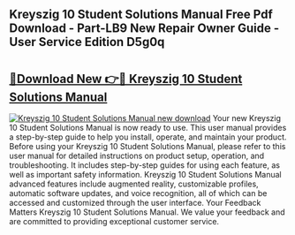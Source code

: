 ## Kreyszig 10 Student Solutions Manual Free Pdf Download - Part-LB9 New Repair Owner Guide - User Service Edition D5g0q

# <h2><a href="http://bc93013.oget.top/?id=Kreyszig+10+Student+Solutions+Manual">🔗Download New 👉🔴 Kreyszig 10 Student Solutions Manual</a></h2>

[![Kreyszig 10 Student Solutions Manual new download](https://i.imgur.com/5g1atiW.png)](http://bc93013.oget.top/?id=Kreyszig+10+Student+Solutions+Manual)
Your new Kreyszig 10 Student Solutions Manual is now ready to use. This user manual provides a step-by-step guide to help you install, operate, and maintain your product. Before using your Kreyszig 10 Student Solutions Manual, please refer to this user manual for detailed instructions on product setup, operation, and troubleshooting. It includes step-by-step guides for using each feature, as well as important safety information. Kreyszig 10 Student Solutions Manual advanced features include augmented reality, customizable profiles, automatic software updates, and voice recognition, all of which can be accessed and customized through the user interface. Your Feedback Matters Kreyszig 10 Student Solutions Manual. We value your feedback and are committed to providing exceptional customer service.
